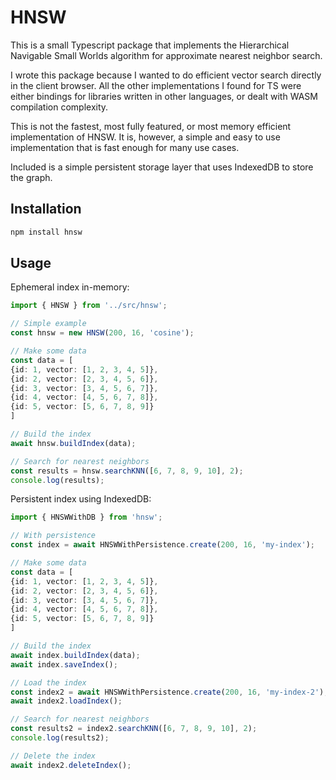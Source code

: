 # HNSW

This is a small Typescript package that implements the Hierarchical Navigable Small Worlds algorithm for approximate nearest neighbor search.

I wrote this package because I wanted to do efficient vector search directly in the client browser. All the other implementations I found for TS were either bindings for libraries written in other languages, or dealt with WASM compilation complexity.

This is not the fastest, most fully featured, or most memory efficient implementation of HNSW. It is, however, a simple and easy to use implementation that is fast enough for many use cases.

Included is a simple persistent storage layer that uses IndexedDB to store the graph.

## Installation
    
```bash
npm install hnsw
```

## Usage

Ephemeral index in-memory:
```typescript
import { HNSW } from '../src/hnsw';

// Simple example
const hnsw = new HNSW(200, 16, 'cosine');

// Make some data
const data = [
{id: 1, vector: [1, 2, 3, 4, 5]},
{id: 2, vector: [2, 3, 4, 5, 6]},
{id: 3, vector: [3, 4, 5, 6, 7]},
{id: 4, vector: [4, 5, 6, 7, 8]},
{id: 5, vector: [5, 6, 7, 8, 9]}
]

// Build the index
await hnsw.buildIndex(data);

// Search for nearest neighbors
const results = hnsw.searchKNN([6, 7, 8, 9, 10], 2);
console.log(results);
```

Persistent index using IndexedDB:
```typescript
import { HNSWWithDB } from 'hnsw';

// With persistence
const index = await HNSWWithPersistence.create(200, 16, 'my-index');

// Make some data
const data = [
{id: 1, vector: [1, 2, 3, 4, 5]},
{id: 2, vector: [2, 3, 4, 5, 6]},
{id: 3, vector: [3, 4, 5, 6, 7]},
{id: 4, vector: [4, 5, 6, 7, 8]},
{id: 5, vector: [5, 6, 7, 8, 9]}
]

// Build the index
await index.buildIndex(data);
await index.saveIndex();

// Load the index
const index2 = await HNSWWithPersistence.create(200, 16, 'my-index-2');
await index2.loadIndex();

// Search for nearest neighbors
const results2 = index2.searchKNN([6, 7, 8, 9, 10], 2);
console.log(results2);

// Delete the index
await index2.deleteIndex();
```

